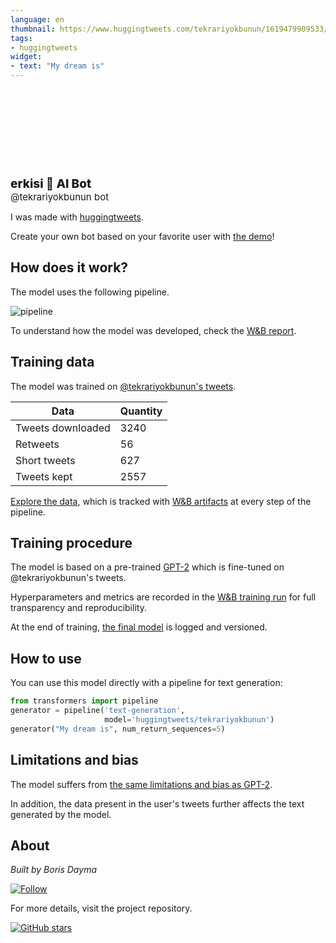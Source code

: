 ```yaml
---
language: en
thumbnail: https://www.huggingtweets.com/tekrariyokbunun/1619479909533/predictions.png
tags:
- huggingtweets
widget:
- text: "My dream is"
---
```


<div>
<div style="width: 132px; height:132px; border-radius: 50%; background-size: cover; background-image: url('https://pbs.twimg.com/profile_images/1344755468661567491/lG10IpG4_400x400.jpg')">
</div>
<div style="margin-top: 8px; font-size: 19px; font-weight: 800">erkisi 🤖 AI Bot </div>
<div style="font-size: 15px">@tekrariyokbunun bot</div>
</div>

I was made with [huggingtweets](https://github.com/borisdayma/huggingtweets).

Create your own bot based on your favorite user with [the demo](https://colab.research.google.com/github/borisdayma/huggingtweets/blob/master/huggingtweets-demo.ipynb)!

## How does it work?

The model uses the following pipeline.

![pipeline](https://github.com/borisdayma/huggingtweets/blob/master/img/pipeline.png?raw=true)

To understand how the model was developed, check the [W&B report](https://wandb.ai/wandb/huggingtweets/reports/HuggingTweets-Train-a-Model-to-Generate-Tweets--VmlldzoxMTY5MjI).

## Training data

The model was trained on [@tekrariyokbunun's tweets](https://twitter.com/tekrariyokbunun).

| Data | Quantity |
| --- | --- |
| Tweets downloaded | 3240 |
| Retweets | 56 |
| Short tweets | 627 |
| Tweets kept | 2557 |

[Explore the data](https://wandb.ai/wandb/huggingtweets/runs/3jlqjsa6/artifacts), which is tracked with [W&B artifacts](https://docs.wandb.com/artifacts) at every step of the pipeline.

## Training procedure

The model is based on a pre-trained [GPT-2](https://huggingface.co/gpt2) which is fine-tuned on @tekrariyokbunun's tweets.

Hyperparameters and metrics are recorded in the [W&B training run](https://wandb.ai/wandb/huggingtweets/runs/2ihvz1yb) for full transparency and reproducibility.

At the end of training, [the final model](https://wandb.ai/wandb/huggingtweets/runs/2ihvz1yb/artifacts) is logged and versioned.

## How to use

You can use this model directly with a pipeline for text generation:

```python
from transformers import pipeline
generator = pipeline('text-generation',
                     model='huggingtweets/tekrariyokbunun')
generator("My dream is", num_return_sequences=5)
```

## Limitations and bias

The model suffers from [the same limitations and bias as GPT-2](https://huggingface.co/gpt2#limitations-and-bias).

In addition, the data present in the user's tweets further affects the text generated by the model.

## About

*Built by Boris Dayma*

[![Follow](https://img.shields.io/twitter/follow/borisdayma?style=social)](https://twitter.com/intent/follow?screen_name=borisdayma)

For more details, visit the project repository.

[![GitHub stars](https://img.shields.io/github/stars/borisdayma/huggingtweets?style=social)](https://github.com/borisdayma/huggingtweets)
